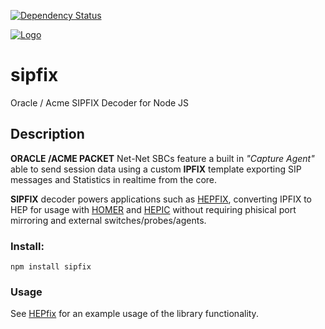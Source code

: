 [![Dependency Status](https://david-dm.org/lmangani/sipfix.svg)](https://david-dm.org/lmangani/sipfix)

[![Logo](https://avatars0.githubusercontent.com/u/6690913?v=3&s=100)](http://sipcapture.org)

# sipfix
Oracle / Acme SIPFIX Decoder for Node JS

## Description
**ORACLE /ACME PACKET** Net-Net SBCs feature a built in *"Capture Agent"* able to send session data using a custom **IPFIX** template exporting SIP messages and Statistics in realtime from the core. 

**SIPFIX** decoder powers applications such as [HEPFIX](https://github.com/sipcapture/hepfix.js), converting IPFIX to HEP for usage with [HOMER](https://github.com/sipcapture) and [HEPIC](http://hepic.tel) without requiring phisical port mirroring and external switches/probes/agents.

### Install:
```
npm install sipfix
```

### Usage
See [HEPfix](https://github.com/sipcapture/hepfix.js) for an example usage of the library functionality.
